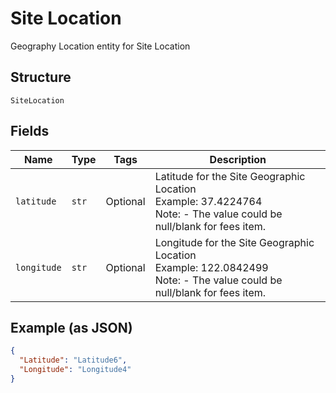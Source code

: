 
# Site Location

Geography Location entity for Site Location

## Structure

`SiteLocation`

## Fields

| Name | Type | Tags | Description |
|  --- | --- | --- | --- |
| `latitude` | `str` | Optional | Latitude for the Site Geographic Location<br>Example: 37.4224764<br>Note: - The value could be null/blank for fees item. |
| `longitude` | `str` | Optional | Longitude for the Site Geographic Location<br>Example: 122.0842499<br>Note: - The value could be null/blank for fees item. |

## Example (as JSON)

```json
{
  "Latitude": "Latitude6",
  "Longitude": "Longitude4"
}
```

